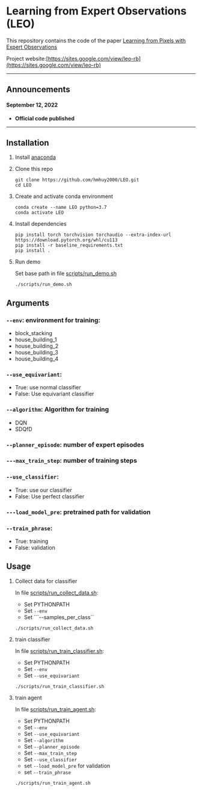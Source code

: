 
<h1>Learning from Expert Observations (LEO)</h1>

This repository contains the code of the paper [Learning from Pixels with Expert Observations](https://sites.google.com/view/leo-rb) 

Project website:[https://sites.google.com/view/leo-rb](https://sites.google.com/view/leo-rb)

----

## Announcements

#### September 12, 2022
- <b>Official code published</b>
----
## Installation

1. Install [anaconda](https://docs.conda.io/projects/conda/en/latest/user-guide/install/)

1. Clone this repo
    ```
    git clone https://github.com/hmhuy2000/LEO.git
    cd LEO
    ```
1. Create and activate conda environment
    ```
    conda create --name LEO python=3.7
    conda activate LEO
    ```
1. Install dependencies
    ```
    pip install torch torchvision torchaudio --extra-index-url https://download.pytorch.org/whl/cu113
    pip install -r baseline_requirements.txt
    pip install .
    ```
1. Run demo

    Set base path in file [scripts/run_demo.sh](https://github.com/hmhuy2000/LEO/blob/main/scripts/run_demo.sh)
    ```
    ./scripts/run_demo.sh
    ```

## Arguments
### ```--env```: environment for training:
* block_stacking
* house_building_1
* house_building_2
* house_building_3
* house_building_4
### ```--use_equivariant```:
* True: use normal classifier
* False: Use equivariant classifier
### ```--algorithm```: Algorithm for training
* DQN
* SDQfD
### ```--planner_episode```: number of expert episodes
### ```---max_train_step```: number of training steps
### ```--use_classifier```: 
* True: use our classifier
* False: Use perfect classifier
### ```---load_model_pre```: pretrained path for validation
### ```--train_phrase```: 
* True: training
* False: validation
## Usage

1. Collect data for classifier

    In file [scripts/run_collect_data.sh](https://github.com/hmhuy2000/LEO/blob/main/scripts/run_collect_data.sh):

    * Set PYTHONPATH
    * Set ```--env```
    * Set ```--samples_per_class``
    ```
    ./scripts/run_collect_data.sh
    ```

1. train classifier

    In file [scripts/run_train_classifier.sh](https://github.com/hmhuy2000/LEO/blob/main/scripts/run_train_classifier.sh):

    * Set PYTHONPATH
    * Set ```--env```
    * Set ```--use_equivariant```
    ```
    ./scripts/run_train_classifier.sh
    ```

1. train agent

    In file [scripts/run_train_agent.sh](https://github.com/hmhuy2000/LEO/blob/main/scripts/run_train_agent.sh):

    * Set PYTHONPATH
    * Set ```--env```
    * Set ```--use_equivariant```
    * Set ```--algorithm```
    * Set ```--planner_episode```
    * Set ```--max_train_step```
    * Set ```--use_classifier```
    * set ```--load_model_pre``` for validation
    * set ```--train_phrase```
    ```
    ./scripts/run_train_agent.sh
    ```

